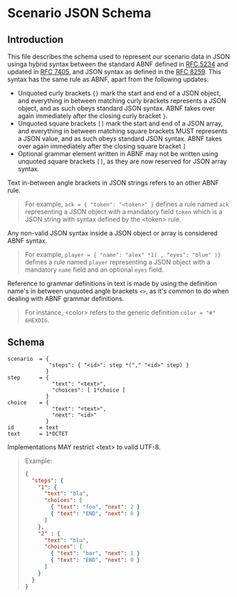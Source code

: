 # Scenario JSON Schema

## Introduction

This file describes the schema used to represent our scenario data in JSON
usinga hybrid syntax between the standard ABNF defined in
[RFC 5234](https://datatracker.ietf.org/doc/html/rfc5234) and updated in
[RFC 7405](https://datatracker.ietf.org/doc/html/rfc7405), and JSON syntax as
defined in the [RFC 8259](https://datatracker.ietf.org/doc/html/rfc8259). This
syntax has the same rule as ABNF, apart from the following updates:
- Unquoted curly brackets `{}` mark the start and end of a JSON object, and
  everything in between matching curly brackets represents a JSON object, and
  as such obeys standard JSON syntax. ABNF takes over again immediately after
  the closing curly bracket `}`.
- Unquoted square brackets `[]` mark the start and end of a JSON array, and
  everything in between matching square brackets MUST represents a JSON value,
  and as such obeys standard JSON syntax. ABNF takes over again immediately
  after the closing square bracket `]`
- Optional grammar element written in ABNF may not be written using unquoted
  square brackets `[]`, as they are now reserved for JSON array syntax.

Text in-between angle brackets in JSON strings refers to an other ABNF rule.

> For example, `ack = { "token": "<token>" }` defines a rule named `ack`
> representing a JSON object with a mandatory field `token` which is a JSON
> string with syntax defined by the \<token> rule.

Any non-valid JSON syntax inside a JSON object or array is considered ABNF
syntax.

> For example, `player = { "name": "alex" *1( , "eyes": "blue" )}` defines a
> rule named `player` representing a JSON object with a mandatory `name` field
> and an optional `eyes` field.

Reference to grammar definitions in text is made by using the definition name's
in between unquoted angle brackets `<>`, as it's common to do when dealing with
ABNF grammar definitions.

> For instance, \<color> refers to the generic definition `color = "#"
> 6HEXDIG`.

## Schema

```
scenario  = {
             "steps": { "<id>": step *("," "<id>" step) }
            }
step      = {
              "text": "<text>",
              "choices": [ 1*choice ]
            }
choice    = {
              "text": "<text>",
              "next": "<id>"
            }
id        = text
text      = 1*OCTET
```

Implementations MAY restrict \<text> to valid UTF-8.

> Example:
> ```json
> {
>   "steps": {
>     "1": {
>       "text": "bla",
>       "choices": [
>         { "text": "foo", "next": 2 }
>         { "text": "END", "next": 0 }
>       ]
>     },
>     "2" : {
>       "text": "blu",
>       "choices": [
>         { "text": "bar", "next": 1 }
>         { "text": "END", "next": 0 }
>       ]
>     }
>   }
> }
> ```
